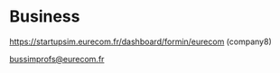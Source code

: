 # Business


https://startupsim.eurecom.fr/dashboard/formin/eurecom (company8)

bussimprofs@eurecom.fr


